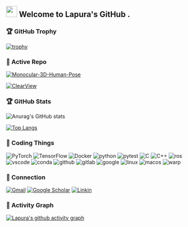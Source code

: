 <h2><img src="https://emojis.slackmojis.com/emojis/images/1531849430/4246/blob-sunglasses.gif?1531849430" width="30"/> Welcome to Lapura's GitHub .</h2>

### 🏆 GitHub Trophy
[![trophy](https://github-profile-trophy.vercel.app/?username=llcshappy&theme=onedark&margin-w=5&no-bg=true&tile=Stars,Followers,Commits,Issues,PullRequests,Repositories&row=1)](https://github.com/ryo-ma/github-profile-trophy)

### 📍 Active Repo

[![Monocular-3D-Human-Pose](https://github-readme-stats.zohan.tech/api/pin/?username=llcshappy&repo=Monocular-3D-Human-Pose&theme=dark)](https://github.com/llcshappy/Monocular-3D-Human-Pose)

[![ClearView](https://github-readme-stats.zohan.tech/api/pin/?username=llcshappy&repo=ClearView&theme=dark)](https://github.com/llcshappy/ClearView)

### 🏆 GitHub Stats
![Anurag's GitHub stats](https://github-readme-stats.vercel.app/api?username=llcshappy&show_icons=true&theme=dark)

[![Top Langs](https://github-readme-stats.vercel.app/api/top-langs/?username=llcshappy&theme=dark)](https://github.com/anuraghazra/github-readme-stats)

### 📍 Coding Things
<p>
  <img alt="PyTorch" src="https://img.shields.io/badge/PyTorch-EE4C2C.svg?style=for-the-badge&logo=PyTorch&logoColor=white"/>
   <img alt="TensorFlow" src="https://img.shields.io/badge/TensorFlow-FF6F00.svg?style=for-the-badge&logo=TensorFlow&logoColor=white" />
    <img alt="Docker" src="https://img.shields.io/badge/Docker-2496ED.svg?style=for-the-badge&logo=Docker&logoColor=blue"/>
   <img alt="python" src="https://img.shields.io/badge/Python-FFD43B?style=for-the-badge&logo=python&logoColor=" />
   <img alt="pytest" src="https://img.shields.io/badge/Pytest-0A9EDC.svg?style=for-the-badge&logo=Pytest&logoColor=white">
   <img alt="C" src="https://img.shields.io/badge/C-A8B9CC.svg?style=for-the-badge&logo=C&logoColor=black" />
   <img alt="C++" src="https://img.shields.io/badge/C++-00599C.svg?style=for-the-badge&logo=C++&logoColor=white" />
   <img alt="ros" src="https://img.shields.io/badge/ROS-22314E.svg?style=for-the-badge&logo=ROS&logoColor=white">
   <img alt="vscode" src="https://img.shields.io/badge/Vscode-007ACC?style=for-the-badge&logo=visualstudiocode&logoColor=white" />
   <img alt="conda" src="https://img.shields.io/badge/Anaconda-44A833.svg?style=for-the-badge&logo=Anaconda&logoColor=white">
   <img alt="github" src="https://img.shields.io/badge/GitHub-100000?style=for-the-badge&logo=github&logoColor=white" />
   <img alt="gitlab" src="https://img.shields.io/badge/GitLab-FC6D26.svg?style=for-the-badge&logo=GitLab&logoColor=white">
   <img alt="google" src="https://img.shields.io/badge/Google-4285F4.svg?style=for-the-badge&logo=Google&logoColor=white">
   <img alt="linux" src="https://img.shields.io/badge/Linux-FCC624.svg?style=for-the-badge&logo=Linux&logoColor=black">
   <img alt="macos" src="https://img.shields.io/badge/macOS-000000.svg?style=for-the-badge&logo=macOS&logoColor=white">
   <img alt="warp" src="https://img.shields.io/badge/Warp-01A4FF.svg?style=for-the-badge&logo=Warp&logoColor=white" />
  
</p>

### 📧 Connection
[![Gmail](https://img.shields.io/badge/Gmail-D14836?style=for-the-badge&logo=gmail&logoColor=white)](llcshappy@gmail.com)
[![Google Scholar](https://img.shields.io/badge/Google%20Scholar-4285F4?style=for-the-badge&logo=google-scholar&logoColor=white)](https://scholar.google.com/citations?user=oh6xqTsAAAAJ&hl=zh-CN)
[![Linkin](https://img.shields.io/badge/LinkedIn-0077B5?style=for-the-badge&logo=linkedin&logoColor=white)](https://www.linkedin.com/in/%E9%B2%81%E9%98%B3-%E7%8E%8B-9400671a8/)

### 🎯 Activity Graph
[![Lapura's github activity graph](https://github-readme-activity-graph.vercel.app/graph?username=llcshappy&theme=react-dark)](https://github-readme-activity-graph.vercel.app)
